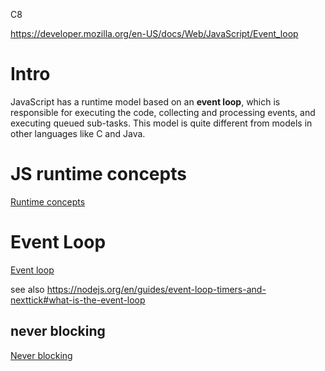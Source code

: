 C8

https://developer.mozilla.org/en-US/docs/Web/JavaScript/Event_loop





# Intro

JavaScript has a runtime model based on an **event loop**, which is responsible for executing the code, collecting and processing events, and executing queued sub-tasks. This model is quite different from models in other languages like C and Java.







# JS runtime concepts

[Runtime concepts](https://developer.mozilla.org/en-US/docs/Web/JavaScript/Event_loop#runtime_concepts)





# Event Loop

[Event loop](https://developer.mozilla.org/en-US/docs/Web/JavaScript/Event_loop#event_loop)



see also https://nodejs.org/en/guides/event-loop-timers-and-nexttick#what-is-the-event-loop





## never blocking 

[Never blocking](https://developer.mozilla.org/en-US/docs/Web/JavaScript/Event_loop#never_blocking)